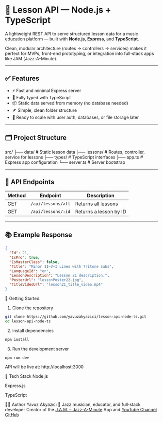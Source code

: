 # 🎸 Lesson API — Node.js + TypeScript

A lightweight REST API to serve structured lesson data for a music education platform — built with **Node.js**, **Express**, and **TypeScript**.

Clean, modular architecture (routes → controllers → services) makes it perfect for MVPs, front-end prototyping, or integration into full-stack apps like JAM (Jazz-A-Minute).

---

## ✅ Features

- ⚡️ Fast and minimal Express server
- 🧠 Fully typed with TypeScript
- 📦 Static data served from memory (no database needed)
- 🪶 Simple, clean folder structure
- 🧱 Ready to scale with user auth, databases, or file storage later

---

## 🗂 Project Structure

src/
├── data/ # Static lesson data
├── lessons/ # Routes, controller, service for lessons
├── types/ # TypeScript interfaces
├── app.ts # Express app configuration
└── server.ts # Server bootstrap


---

## 🔌 API Endpoints

| Method | Endpoint                | Description              |
|--------|-------------------------|--------------------------|
| GET    | `/api/lessons/all`      | Returns all lessons      |
| GET    | `/api/lessons/:id`      | Returns a lesson by ID   |

---

## 📚 Example Response

```json
{
  "Id": 21,
  "IsPro": true,
  "IsMasterClass": false,
  "Title": "Minor II–V–I Lines with Tritone Subs",
  "LanguageId": "en",
  "LessonDescription": "Lesson 21 description.",
  "PosterUrl": "lessonPoster22.jpg",
  "TitleVideoUrl": "lesson21_title_video.mp4"
}
```

🚀 Getting Started
1. Clone the repository
```bash
git clone https://github.com/yavuzakyazici/lesson-api-node-ts.git
cd lesson-api-node-ts
```

2. Install dependencies
```bash
npm install
```

3. Run the development server
```bash
npm run dev
```
API will be live at: http://localhost:3000

🧠 Tech Stack
Node.js

Express.js

TypeScript

👨‍🎓 Author
Yavuz Akyazıcı
🎷 Jazz musician, educator, and full-stack developer
Creator of the [J.A.M. – Jazz-A-Minute](https://jazzaminute.com/) App and [YouTube Channel](https://www.youtube.com/@jazz-a-minute)
[GitHub](https://github.com/yavuzakyazici)
